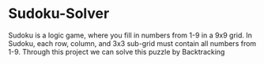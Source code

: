 # Sudoku-Solver
Sudoku is a logic game, where you fill in numbers from 1-9 in a 9x9 grid. In Sudoku, each row, column, and 3x3 sub-grid must contain all numbers from 1-9. Through this project we can solve this puzzle by Backtracking
